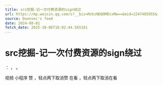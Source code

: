 ```yaml
---
title: src挖掘-记一次付费资源的sign绕过
url: https://mp.weixin.qq.com/s?__biz=MzkzNDQ0MDcxMw==&mid=2247485955&idx=3&sn=e5531fcb68bd0f58dc00208773a77bdd
source: Doonsec's feed
date: 2024-08-01
fetch_date: 2025-10-06T18:02:44.565181
---
```


# src挖掘-记一次付费资源的sign绕过

：
，
。

视频
小程序
赞
，轻点两下取消赞
在看
，轻点两下取消在看